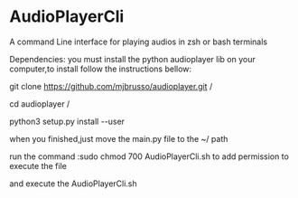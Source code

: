 # AudioPlayerCli
A command Line interface for playing audios in zsh or bash terminals

Dependencies: you must install the python audioplayer lib on your computer,to install follow the instructions bellow:

git clone https://github.com/mjbrusso/audioplayer.git /

cd audioplayer /

python3 setup.py install --user

when you finished,just move the main.py file to the ~/ path 

run the command :sudo chmod 700 AudioPlayerCli.sh to add permission to execute the file

and execute the AudioPlayerCli.sh
